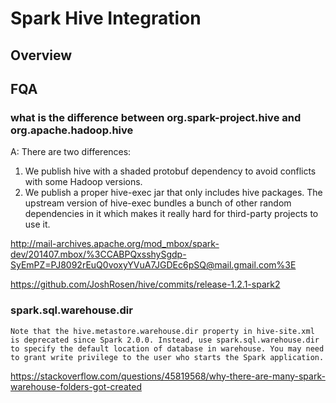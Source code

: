 # Spark Hive Integration
## Overview

## FQA
### what is the difference between org.spark-project.hive and org.apache.hadoop.hive

A: There are two differences:

1. We publish hive with a shaded protobuf dependency to avoid
conflicts with some Hadoop versions.
2. We publish a proper hive-exec jar that only includes hive packages.
The upstream version of hive-exec bundles a bunch of other random
dependencies in it which makes it really hard for third-party projects
to use it.

http://mail-archives.apache.org/mod_mbox/spark-dev/201407.mbox/%3CCABPQxsshySgdp-SyEmPZ=PJ8092rEuQ0voxyYVuA7JGDEc6pSQ@mail.gmail.com%3E

https://github.com/JoshRosen/hive/commits/release-1.2.1-spark2

### spark.sql.warehouse.dir

```
Note that the hive.metastore.warehouse.dir property in hive-site.xml is deprecated since Spark 2.0.0. Instead, use spark.sql.warehouse.dir to specify the default location of database in warehouse. You may need to grant write privilege to the user who starts the Spark application.
```

https://stackoverflow.com/questions/45819568/why-there-are-many-spark-warehouse-folders-got-created
